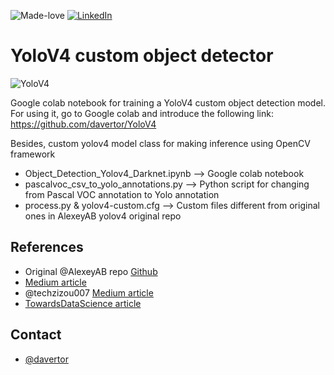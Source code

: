 ![Made-love][made-love-shield]
[![LinkedIn][linkedin-shield]][linkedin-url]

# YoloV4 custom object detector

![YoloV4][product-screenshot]

Google colab notebook for training a YoloV4 custom object detection model. For using it, go to Google colab and introduce the following link: https://github.com/davertor/YoloV4

Besides, custom yolov4 model class for making inference using OpenCV framework

 * Object_Detection_Yolov4_Darknet.ipynb --> Google colab notebook
 * pascalvoc_csv_to_yolo_annotations.py --> Python script for changing from Pascal VOC annotation to Yolo annotation
 * process.py & yolov4-custom.cfg --> Custom files different from original ones in AlexeyAB yolov4 original repo

## References
* Original @AlexeyAB repo [Github](https://github.com/AlexeyAB/darknet)
* [Medium article](https://medium.com/analytics-vidhya/train-a-custom-yolov4-object-detector-using-google-colab-61a659d4868)
* @techzizou007 [Medium article](https://medium.com/@techzizou007/training-a-custom-detector-for-mask-detection-using-yolov4-darknet-61a659d4868)
* [TowardsDataScience article](https://towardsdatascience.com/yolov4-in-google-colab-train-your-custom-dataset-traffic-signs-with-ease-3243ca91c81d)

## Contact
* [@davertor](https://github.com/davertor)

<!-- MARKDOWN LINKS & IMAGES -->
<!-- https://www.markdownguide.org/basic-syntax/#reference-style-links -->
[linkedin-url]: https://linkedin.com/daniel-verdu-torres
[product-screenshot]: https://miro.medium.com/max/1400/1*V_-A192YABaz2RuFQlF8Gg.png

[made-love-shield]: https://img.shields.io/badge/-Made%20with%20love%20❤️-orange.svg?style=for-the-badge
[license-shield]: https://img.shields.io/badge/License-GNU-brightgreen.svg?style=for-the-badge
[linkedin-shield]: https://img.shields.io/badge/-LinkedIn-darkblue.svg?style=for-the-badge&logo=linkedin
